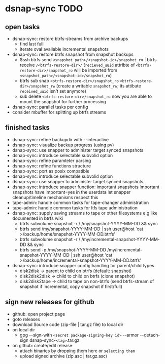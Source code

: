 # dsnap-sync TODO #

## open tasks ##

- dsnap-sync: restore btrfs-streams from archive backups
  * find last full
  * iterate oval available incremental snapshots
- dsnap-sync: restore btrfs snapshot from snapshot backups
  * $ssh btrfs send `<snapshot_path>/<snapshot-id>/snapshot_ro` | btrfs receive `/<btrfs-restore-dir>/`
    (`recieved_uuid` attribte of `<btrfs-restore-dir>/snapshot_ro` will be imported from `<snapshot_path>/<snapshot-id>/snapshot_ro`)
  * btrfs sub snap `<btrfs-restore-dir>/snapshot_ro` `<btrfs-restore-dir>/snapshot_rw`
    (create a writable `snapshot_rw`; its attibute `received_uuid` isn't set anymore)
  * sub delete `<btrfs-restore-dir>/snapshot_ro`
  now you are able to mount the snapshot for further processing
- dsnap-sync: parallel tasks per config
- consider mbuffer for splitting up btrfs streams

## finished tasks ##

- dsnap-sync: refine backupdir with --interactive
- dsnap-sync: visualize backup progress (using pv)
- dsnap-sync: use snapper to administer target synced snapshots
- dsnap-sync: introduce selectable subvolid option
- dsnap-sync: refine paramteter parsing
- dsnap-sync: refine functions structure
- dsnap-sync: port as posix compatible
- dsnap-sync: introduce selectable subvolid option
- dsnap-sync: use snapper to administer target synced snapshots
- dsnap-sync: introduce snapper function: important snapshots
  Important snapshots have important=yes in the userdata
  let snapper cleanup/timeline mechanisms respect this
- tape-admin: handle common tasks for tape-changer administration
- tape-admin: handle common tasks for ltfs tape administration
- dsnap-sync: supply saving streams to tape or other filesystems
  e.g like documented in btrfs wiki
  * btrfs subvolume snapshot -r / /my/snapshot-YYYY-MM-DD && sync
  * btrfs send /my/snapshot-YYYY-MM-DD | ssh user@host 'cat >/backup/home/snapshot-YYYY-MM-DD.btrfs'
  * btrfs subvolume snapshot -r / /my/incremental-snapshot-YYYY-MM-DD && sync
  * btrfs send -p /my/snapshot-YYYY-MM-DD /my/incremental-snapshot-YYYY-MM-DD | ssh user@host 'cat >/backup/home/incremental-snapshot-YYYY-MM-DD.btrfs'
- dsnap-sync: introduce snapper config handling for parent/child types
  * disk2disk      -> parent to child on btrfs (default: snapshot)
  * disk2disk2disk -> child to child on btrfs (clone snapshot)
  * disk2disk2tape -> child to tape on non-btrfs (send btrfs-stream of snapshot if incremental, copy snapshot if first/full)


## sign new releases for github

- github: open project page
- goto releases
- download Source code (zip-file | tar.gz file) to local dir
- on local dir
  * gpg --sign-with `<secret package-signing-key id>`
    --armor
	--detach-sign dsnap-sync-`<tag>`.tar.gz
- on github: create/edit release
  * attach binaries by dropping them here or `selecting them`
  * upload signed archive (zip.asc | tar.gz.asc)
